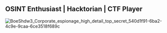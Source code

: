## OSINT Enthusiast | Hacktorian | CTF Player

![BoeShdw3_Corporate_espionage_high_detail_top_secret_540d1f91-6ba2-4c9e-9caa-6ce3518f689c](https://user-images.githubusercontent.com/117080369/213765096-6bc711ea-2c75-43dc-aac2-6c0c03f1a4bc.png)

<!--
**B0neShAd0w/B0neShAd0w** is a ✨ _special_ ✨ repository because its `README.md` (this file) appears on your GitHub profile.

Here are some ideas to get you started:

- 🔭 I’m currently working on ...
- 🌱 I’m currently learning ...
- 👯 I’m looking to collaborate on ...
- 🤔 I’m looking for help with ...
- 💬 Ask me about ...
- 📫 How to reach me: ...
- 😄 Pronouns: ...
- ⚡ Fun fact: ...
-->
